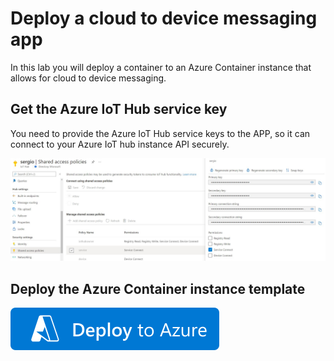 # Deploy a cloud to device messaging app


In this lab you will deploy a container to an Azure Container instance that allows for cloud to device messaging. 

## Get the Azure IoT Hub service key
You need to provide the Azure IoT Hub service keys to the APP, so it can connect to your Azure IoT hub instance API securely. 

![Lab diagram](images/cloud_to_device_1.jpg "Header Image")

## Deploy the Azure Container instance template 

[![Deploy To Azure](https://raw.githubusercontent.com/Azure/azure-quickstart-templates/master/1-CONTRIBUTION-GUIDE/images/deploytoazure.svg?sanitize=true)](https://portal.azure.com/#create/Microsoft.Template/uri/https%3A%2F%2Fraw.githubusercontent.com%2FSeryioGonzalez%2FAzure_IoT_Lab%2Fmaster%2Fcloud-to-device-app%2Faci_template.json) 


